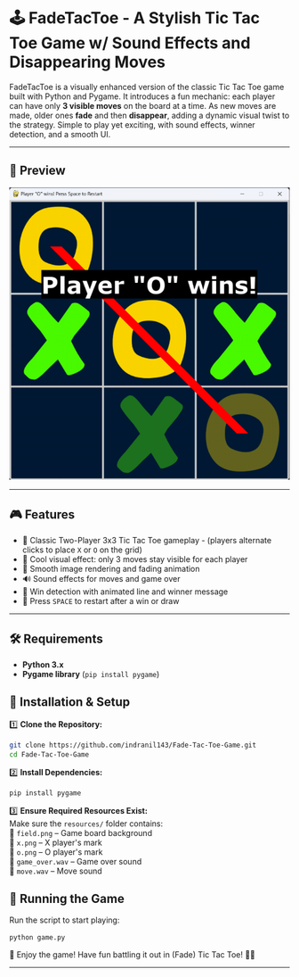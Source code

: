 
# 🕹️ FadeTacToe - A Stylish Tic Tac Toe Game w/ Sound Effects and Disappearing Moves

FadeTacToe is a visually enhanced version of the classic Tic Tac Toe game built with Python and Pygame. It introduces a fun mechanic: each player can have only **3 visible moves** on the board at a time. As new moves are made, older ones **fade** and then **disappear**, adding a dynamic visual twist to the strategy. Simple to play yet exciting, with sound effects, winner detection, and a smooth UI.

---

## 📸 Preview  
<p align="center">
  <img src="https://github.com/indranil143/Fade-Tac-Toe-Game/blob/main/SS.png" alt="Fade Tac Toe Screenshot">
</p>

---

## 🎮 Features
- 🔁 Classic Two-Player 3x3 Tic Tac Toe gameplay - (players alternate clicks to place `X` or `O` on the grid)
- 🌟 Cool visual effect: only 3 moves stay visible for each player
- 🎨 Smooth image rendering and fading animation
- 🔊 Sound effects for moves and game over
- 👑 Win detection with animated line and winner message
- 🔄 Press `SPACE` to restart after a win or draw

---

## 🛠️ Requirements  
- **Python 3.x**  
- **Pygame library** (`pip install pygame`)  

## 🚀 Installation & Setup  

1️⃣ **Clone the Repository:**  
```bash
git clone https://github.com/indranil143/Fade-Tac-Toe-Game.git
cd Fade-Tac-Toe-Game
```

2️⃣ **Install Dependencies:**  
```bash
pip install pygame
```

3️⃣ **Ensure Required Resources Exist:**  
Make sure the `resources/` folder contains:  
📌 `field.png` – Game board background  
📌 `x.png` – X player's mark  
📌 `o.png` – O player's mark  
📌 `game_over.wav` – Game over sound  
📌 `move.wav` – Move sound  

## 🎲 Running the Game  
Run the script to start playing:  
```bash
python game.py
```

👾 Enjoy the game! Have fun battling it out in (Fade) Tic Tac Toe! 🚀🎉

---
